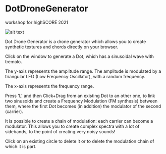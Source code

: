# DotDroneGenerator
workshop for highSCORE 2021

![alt text](https://github.com/tamburo11/hs2019_Drone_Generator/blob/master/dotimage.png)

 Dot Drone Generator is a drone generator which allows you to create synthetic textures and chords directly on your browser. 
 
 Click on the window to generate a Dot, which has a sinusoidal wave with tremolo. 
 
 The y-axis represents the amplitude range. The amplitude is modulated by a  triangular LFO (Low Frequency Oscillator), with a random frequency. 
 
 The x-axis represents the frequency range. 
 
Press 'L' and then Click+Drag from an existing Dot to an other one, to link two sinusoids and create a Frequency Modulation (FM synthesis) between them, where the first Dot becomes (in addition) the modulator of the second (carrier). 

It is possible to create a chain of modulation: each carrier can become a modulator. This allows you to create complex spectra with a lot of sidebands, to the point of creating very noisy sounds! 

Click on an existing circle to delete it or to delete the modulation chain of which it is part. 
